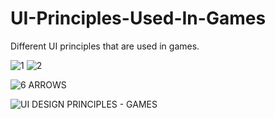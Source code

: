 # UI-Principles-Used-In-Games
Different UI principles that are used in games.


![1](https://github.com/mervekacmaz/UI-Principles-Used-In-Games/assets/83896575/87cabc27-77ea-4cbf-bf40-4e5faea6d334)
![2](https://github.com/mervekacmaz/UI-Principles-Used-In-Games/assets/83896575/3accb177-f519-4fd2-aeff-b3e96a9a2151)


![6 ARROWS](https://github.com/mervekacmaz/UI-Principles-Used-In-Games/assets/83896575/153140c4-dd81-4d11-86c7-8f1d6a33c23f)


![UI DESIGN PRINCIPLES - GAMES](https://github.com/mervekacmaz/UI-Principles-Used-In-Games/assets/83896575/18a101a1-04ad-456c-9505-5b784a63ced7)
